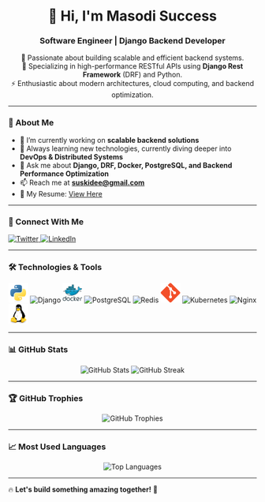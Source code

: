 <h1 align="center">👋 Hi, I'm Masodi Success</h1>
<h3 align="center">Software Engineer | Django Backend Developer</h3>

<p align="center">
🚀 Passionate about building scalable and efficient backend systems.<br>
🔧 Specializing in high-performance RESTful APIs using <b>Django Rest Framework</b> (DRF) and Python.<br>
⚡ Enthusiastic about modern architectures, cloud computing, and backend optimization.
</p>

---

### 🚀 About Me  
- 🔭 I’m currently working on **scalable backend solutions**  
- 🌱 Always learning new technologies, currently diving deeper into **DevOps & Distributed Systems**  
- 💬 Ask me about **Django, DRF, Docker, PostgreSQL, and Backend Performance Optimization**  
- 📫 Reach me at **[suskidee@gmail.com](mailto:suskidee@gmail.com)**  
- 📄 My Resume: [View Here](https://flowcv.com/resume/rsotg8ppmj)  

---

### 📲 Connect With Me  
<p align="left">
<a href="https://twitter.com/success_masodi" target="_blank">
  <img src="https://img.shields.io/twitter/follow/success_masodi?logo=twitter&style=for-the-badge" alt="Twitter"/>
</a>
<a href="https://linkedin.com/in/masodi" target="_blank">
  <img src="https://img.shields.io/badge/LinkedIn-Connect-blue?style=for-the-badge&logo=linkedin" alt="LinkedIn"/>
</a>
</p>

---

### 🛠️ Technologies & Tools  
<p align="left">
  <img src="https://raw.githubusercontent.com/devicons/devicon/master/icons/python/python-original.svg" alt="Python" width="40" height="40"/>
  <img src="https://cdn.worldvectorlogo.com/logos/django.svg" alt="Django" width="40" height="40"/>
  <img src="https://raw.githubusercontent.com/devicons/devicon/master/icons/docker/docker-original-wordmark.svg" alt="Docker" width="40" height="40"/>
  <img src="https://www.vectorlogo.zone/logos/postgresql/postgresql-icon.svg" alt="PostgreSQL" width="40" height="40"/>
  <img src="https://www.vectorlogo.zone/logos/redis/redis-icon.svg" alt="Redis" width="40" height="40"/>
  <img src="https://raw.githubusercontent.com/devicons/devicon/master/icons/git/git-original.svg" alt="Git" width="40" height="40"/>
  <img src="https://www.vectorlogo.zone/logos/kubernetes/kubernetes-icon.svg" alt="Kubernetes" width="40" height="40"/>
  <img src="https://www.vectorlogo.zone/logos/nginx/nginx-icon.svg" alt="Nginx" width="40" height="40"/>
  <img src="https://raw.githubusercontent.com/devicons/devicon/master/icons/linux/linux-original.svg" alt="Linux" width="40" height="40"/>
</p>

---

### 📊 GitHub Stats  
<p align="center">
  <img src="https://github-readme-stats.vercel.app/api?username=suskidee&show_icons=true&theme=radical" alt="GitHub Stats" width="400px"/>
  <img src="https://github-readme-streak-stats.herokuapp.com/?user=suskidee&theme=radical" alt="GitHub Streak" width="400px"/>
</p>

---

### 🏆 GitHub Trophies  
<p align="center">
  <img src="https://github-profile-trophy.vercel.app/?username=suskidee&theme=onedark" alt="GitHub Trophies" />
</p>

---

### 📈 Most Used Languages  
<p align="center">
  <img src="https://github-readme-stats.vercel.app/api/top-langs/?username=suskidee&layout=compact&theme=radical" alt="Top Languages" />
</p>

---

🔥 **Let's build something amazing together!** 🚀  
